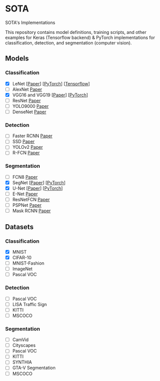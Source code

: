 # SOTA
SOTA's Implementations

This repository contains model definitions, training scripts, and other examples for Keras (Tensorflow backend) & PyTorch implementations for classification, detection, and segmentation (computer vision).

## Models

### Classification

- [x] LeNet [[Paper](http://yann.lecun.com/exdb/publis/pdf/lecun-01a.pdf)] [[PyTorch](https://github.com/Xrenya/SOTA/tree/main/pytorch/classification/LeNet.py)] [[Tensorflow](https://github.com/Xrenya/SOTA/blob/main/tf/classification/LeNet.py)]
- [ ] AlexNet [Paper](https://papers.nips.cc/paper/4824-imagenet-classification-with-deep-convolutional-neural-networks.pdf)
- [x] VGG16 and VGG19 [[Paper](https://arxiv.org/pdf/1409.1556.pdf)] [[PyTorch](https://github.com/Xrenya/SOTA/blob/main/pytorch/VGG/vgg.py)]
- [ ] ResNet [Paper](https://arxiv.org/pdf/1512.03385v1.pdf)
- [ ] YOLO9000 [Paper](https://arxiv.org/pdf/1612.08242.pdf)
- [ ] DenseNet [Paper](https://arxiv.org/pdf/1608.06993.pdf)

### Detection
- [ ] Faster RCNN [Paper](https://arxiv.org/pdf/1506.01497.pdf)
- [ ] SSD [Paper](https://arxiv.org/pdf/1512.02325)
- [ ] YOLOv2 [Paper](https://arxiv.org/pdf/1612.08242.pdf)
- [ ] R-FCN [Paper](https://arxiv.org/pdf/1605.06409.pdf)

### Segmentation
- [ ] FCN8 [Paper](https://arxiv.org/pdf/1411.4038.pdf)
- [x] SegNet [[Paper](https://arxiv.org/pdf/1511.00561)] [[PyTorch](https://github.com/Xrenya/SOTA/blob/main/pytorch/Segmentation/SegNet.py)]
- [x] U-Net [[Paper](https://arxiv.org/pdf/1505.04597)] [[PyTorch](https://github.com/Xrenya/SOTA/blob/main/pytorch/Segmentation/UNet.py)]
- [ ] E-Net [Paper](https://arxiv.org/pdf/1606.02147.pdf)
- [ ] ResNetFCN [Paper](https://arxiv.org/pdf/1611.10080.pdf)
- [ ] PSPNet [Paper](https://arxiv.org/pdf/1612.01105.pdf)
- [ ] Mask RCNN [Paper](https://arxiv.org/pdf/1703.06870.pdf)

## Datasets

### Classification

- [x] MNIST
- [x] CIFAR-10
- [ ] MNIST-Fashion
- [ ] ImageNet
- [ ] Pascal VOC

### Detection
- [ ] Pascal VOC
- [ ] LISA Traffic Sign
- [ ] KITTI
- [ ] MSCOCO

### Segmentation
- [ ] CamVid
- [ ] Cityscapes
- [ ] Pascal VOC
- [ ] KITTI
- [ ] SYNTHIA
- [ ] GTA-V Segmentation
- [ ] MSCOCO
